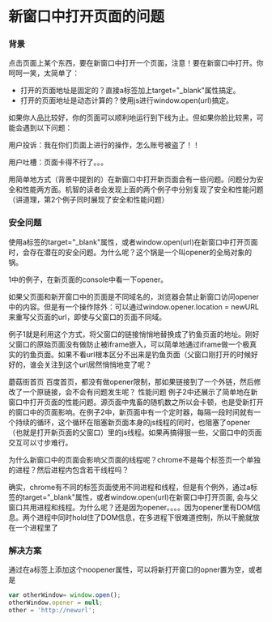 # 新窗口中打开页面的问题

### 背景

点击页面上某个东西，要在新窗口中打开一个页面，注意！要在新窗口中打开。你呵呵一笑，太简单了：

* 打开的页面地址是固定的？直接a标签加上target="_blank"属性搞定。
* 打开的页面地址是动态计算的？使用js进行window.open(url)搞定。

如果你人品比较好，你的页面可以顺利地运行到下线为止。但如果你脸比较黑，可能会遇到以下问题：

用户投诉：我在你们页面上进行的操作，怎么账号被盗了！！

用户吐槽：页面卡得不行了。。。

用简单地方式（背景中提到的）在新窗口中打开新页面会有一些问题。问题分为安全和性能两方面。机智的读者会发现上面的两个例子中分别复现了安全和性能问题（讲道理，第2个例子同时展现了安全和性能问题）

### 安全问题
使用a标签的target="_blank"属性，或者window.open(url)在新窗口中打开页面时，会存在潜在的安全问题。为什么呢？这个锅是一个叫opener的全局对象的锅。

1中的例子，在新页面的console中看一下opener。

如果父页面和新开窗口中的页面是不同域名的，浏览器会禁止新窗口访问opener中的内容。但是有一个操作除外：可以通过window.opener.location = newURL来重写父页面的url，即使与父窗口的页面不同域。

例子1就是利用这个方式，将父窗口的链接悄悄地替换成了钓鱼页面的地址。刚好父窗口的原始页面没有做防止被iframe嵌入，可以简单地通过iframe做一个极真实的钓鱼页面。如果不看url根本区分不出来是钓鱼页面（父窗口刚打开的时候好好的，谁会关注到这个url居然悄悄地变了呢？

蘑菇街首页
百度首页，都没有做opener限制，那如果链接到了一个外链，然后修改了一个原链接，会不会有问题发生呢？
性能问题
例子2中还展示了简单地在新窗口中打开页面的性能问题。源页面中鬼畜的随机数之所以会卡顿，也是受新打开的窗口中的页面影响。在例子2中，新页面中有一个定时器，每隔一段时间就有一个持续的循环，这个循环在阻塞新页面本身的js线程的同时，也阻塞了opener（也就是打开新页面的父窗口）里的js线程。如果再搞得狠一些，父窗口中的页面交互可以寸步难行。

为什么新窗口中的页面会影响父页面的线程呢？chrome不是每个标签页一个单独的进程？然后进程内包含若干线程吗？

确实，chrome有不同的标签页面使用不同进程和线程，但是有个例外，通过a标签的target="_blank"属性，或者window.open(url)在新窗口中打开页面, 会与父窗口共用进程和线程。为什么呢？还是因为opener。。。。因为opener里有DOM信息。两个进程中同时hold住了DOM信息，在多进程下很难道控制，所以干脆就放在一个进程里了

### 解决方案
通过在a标签上添加这个noopener属性，可以将新打开窗口的opner置为空，或者是

```js
var otherWindow= window.open();
otherWindow.opener = null;
other = 'http://newurl';
```